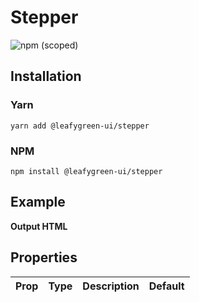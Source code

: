 # Stepper

![npm (scoped)](https://img.shields.io/npm/v/@leafygreen-ui/stepper.svg)

## Installation

### Yarn

```shell
yarn add @leafygreen-ui/stepper
```

### NPM

```shell
npm install @leafygreen-ui/stepper
```

## Example

**Output HTML**

## Properties

| Prop | Type | Description | Default |
| ---- | ---- | ----------- | ------- |

